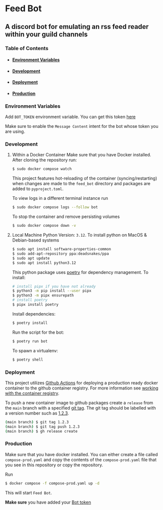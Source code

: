 # Feed Bot

A discord bot for emulating an rss feed reader within your guild channels
---
### Table of Contents
- #### [Environment Variables](#environment-variables)
- #### [Development](#development)
- #### [Deployment](#deployment)
- #### [Production](#production)

### Environment Variables

Add `BOT_TOKEN` environment variable. You can get this token [here](https://discord.com/developers/applications/1198387310014767104/information)


Make sure to enable the `Message Content` intent for the bot whose token you are using.

### Development

1. Within a Docker Container
    Make sure that you have Docker installed. After cloning the repository run:
    ```bash
    $ sudo docker compose watch
    ```

    This project features hot-reloading of the container (syncing/restarting) when changes are made to the `feed_bot` directory and packages are added to `pyproject.toml`.

    To view logs in a different terminal instance run
    ```bash
    $ sudo docker compose logs --follow bot
    ```

    To stop the container and remove persisting volumes
    ```bash
    $ sudo docker compose down -v
    ```

2. Local Machine
    Python Version: `3.12`. To install python on MacOS & Debian-based systems
    ```bash
    $ sudo apt install software-properties-common
    $ sudo add-apt-repository ppa:deadsnakes/ppa
    $ sudo apt update
    $ sudo apt install python3.12
    ```

    This python package uses [poetry](https://python-poetry.org/docs/) for dependency management. To install:
    ```bash
    # install pipx if you have not already
    $ python3 -m pip install --user pipx
    $ python3 -m pipx ensurepath
    # install poetry
    $ pipx install poetry
    ```

    Install dependencies:
    ```bash
    $ poetry install
    ```

    Run the script for the bot:
    ```bash
    $ poetry run bot
    ```

    To spawn a virtualenv:
    ```bash
    $ poetry shell
    ```

### Deployment

This project utilizes [Github Actions](https://docs.github.com/en/packages/managing-github-packages-using-github-actions-workflows/publishing-and-installing-a-package-with-github-actions#publishing-a-package-using-an-action) for deploying a production ready docker container to the github container registry. For more information see [working with the container registry](https://docs.github.com/en/packages/working-with-a-github-packages-registry/working-with-the-container-registry).

To push a new container image to github packages create a `release` from the `main` branch with a specified [git tag](https://git-scm.com/book/en/v2/Git-Basics-Tagging). The git tag should be labelled with a version number such as [1.2.3](https://github.com/docker/metadata-action?tab=readme-ov-file#tags-input).

```bash
(main branch) $ git tag 1.2.3
(main branch) $ git tag push 1.2.3
(main branch) $ gh release create
```

### Production

Make sure that you have docker installed. You can either create a file called `compose-prod.yaml` and copy the contents of the `compose-prod.yaml` file that you see in this repository or copy the repository.

Run
```bash
$ docker compose -f compose-prod.yaml up -d
```
This will start `Feed Bot`.

**Make sure** you have added your [Bot token](#environment-variables)
